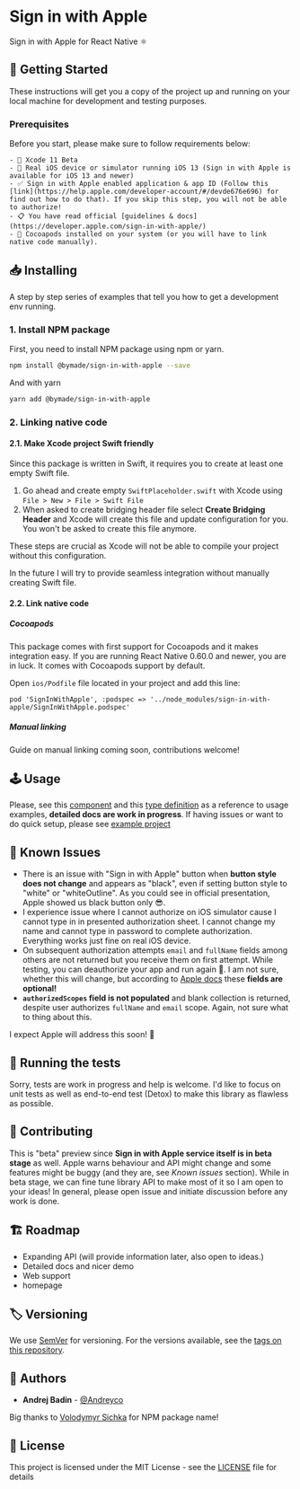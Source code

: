 # Sign in with Apple

Sign in with Apple for React Native ⚛

## 🏁 Getting Started

These instructions will get you a copy of the project up and running on your local machine for development and testing purposes.

### Prerequisites

Before you start, please make sure to follow requirements below:

```
- 🔨 Xcode 11 Beta
- 📱 Real iOS device or simulator running iOS 13 (Sign in with Apple is available for iOS 13 and newer)
- ✅ Sign in with Apple enabled application & app ID (Follow this [link](https://help.apple.com/developer-account/#/devde676e696) for find out how to do that). If you skip this step, you will not be able to authorize!
- 📋 You have read official [guidelines & docs](https://developer.apple.com/sign-in-with-apple/)
- 🥜 Cocoapods installed on your system (or you will have to link native code manually).
```

## 📥 Installing

A step by step series of examples that tell you how to get a development env running.

### 1. Install NPM package

First, you need to install NPM package using npm or yarn.

```sh
npm install @bymade/sign-in-with-apple --save
```

And with yarn

```bash
yarn add @bymade/sign-in-with-apple
```

### 2. Linking native code

#### 2.1. Make Xcode project Swift friendly

Since this package is written in Swift, it requires you to create at least one empty Swift file.

1. Go ahead and create empty `SwiftPlaceholder.swift` with Xcode using `File > New > File > Swift File`
2. When asked to create bridging header file select **Create Bridging Header** and Xcode will create this file and update configuration for you. You won't be asked to create this file anymore.

These steps are crucial as Xcode will not be able to compile your project without this configuration.

In the future I will try to provide seamless integration without manually creating Swift file.

#### 2.2. Link native code

##### Cocoapods

This package comes with first support for Cocoapods and it makes integration easy.
If you are running React Native 0.60.0 and newer, you are in luck. It comes with Cocoapods support by default.

Open `ios/Podfile` file located in your project and add this line:

```
pod 'SignInWithApple', :podspec => '../node_modules/sign-in-with-apple/SignInWithApple.podspec'
```

##### Manual linking

Guide on manual linking coming soon, contributions welcome!

## 🕹️ Usage

Please, see this [component](https://github.com/Andreyco/sign-in-with-apple/blob/master/Example/App.tsx#L25) and this [type definition](https://github.com/Andreyco/sign-in-with-apple/blob/master/src/SignInWithAppleButton.tsx#L19) as a reference to usage examples, **detailed docs are work in progress**. If having issues or want to do quick setup, please see [example project](https://github.com/Andreyco/sign-in-with-apple/blob/master/Example)

## 🐛 Known Issues

- There is an issue with "Sign in with Apple" button when **button style does not change** and appears as "black", even if setting button style to "white" or "whiteOutline". As you could see in official presentation, Apple showed us black button only 😎.
- I experience issue where I cannot authorize on iOS simulator cause I cannot type in in presented authorization sheet. I cannot change my name and cannot type in password to complete authorization. Everything works just fine on real iOS device.
- On subsequent authorization attempts `email` and `fullName` fields among others are not returned but you receive them on first attempt. While testing, you can deauthorize your app and run again 🤦‍. I am not sure, whether this will change, but according to [Apple docs](https://developer.apple.com/documentation/authenticationservices/asauthorizationappleidcredential) these **fields are optional!**
- **`authorizedScopes` field is not populated** and blank collection is returned, despite user authorizes `fullName` and `email` scope. Again, not sure what to thing about this.

I expect Apple will address this soon! 👏

## 🧪 Running the tests

Sorry, tests are work in progress and help is welcome. I'd like to focus on unit tests as well as end-to-end test (Detox) to make this library as flawless as possible.

## 🔀 Contributing

This is "beta" preview since **Sign in with Apple service itself is in beta stage** as well. Apple warns behaviour and API might change and some features might be buggy (and they are, see _Known issues_ section).
While in beta stage, we can fine tune library API to make most of it so I am open to your ideas! In general, please open issue and initiate discussion before any work is done.

## 🏗 Roadmap

- Expanding API (will provide information later, also open to ideas.)
- Detailed docs and nicer demo
- Web support
- homepage

## 🏷 Versioning

We use [SemVer](http://semver.org/) for versioning. For the versions available, see the [tags on this repository](https://github.com/your/project/tags).

## 👥 Authors

- **Andrej Badin** - [@Andreyco](https://github.com/andreyco)

Big thanks to [Volodymyr Sichka](https://www.npmjs.com/~volodymyr.sichka) for NPM package name!

## 📄 License

This project is licensed under the MIT License - see the [LICENSE](LICENSE) file for details
